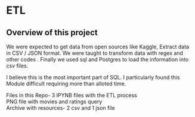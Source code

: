 # ETL

## Overview of this project
We were expected to get data from open sources like Kaggle, Extract data in CSV / JSON format. We were taught to transform data with regex and other codes . Finally we used sql and Postgres to load the information into csv files. </br>

I believe this is the most important part of SQL. I particularly found this Module difficult requiring more than alloted time.</br> 

Files in this Repo-
3 IPYNB files with the ETL process</br>
PNG file with movies and ratings query</br>
Archive with resources- 2 csv and 1 json file</br>
